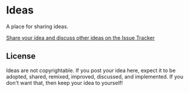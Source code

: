 # Ideas

A place for sharing ideas.

[Share your idea and discuss other ideas on the Issue Tracker](https://github.com/ideashare/ideas/issues)


## License

Ideas are not copyrightable. If you post your idea here, expect it to be adopted, shared, remixed, improved, discussed, and implemented. If you don't want that, then keep your idea to yourself!
